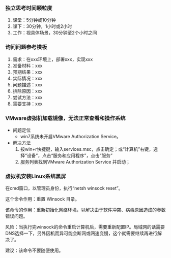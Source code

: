 ### 独立思考时间颗粒度 ###
1. 课堂：5分钟或10分钟
2. 课下：30分钟，1小时或2小时
3. 工作：视具体场景，30分钟至2个小时之间
### 询问问题参考模板 ###
1. 需求：在xxx环境上，部署xxx，实现xxx
2. 准备材料：xxx
3. 预期结果：xxx
4. 实际情况：xxx
5. 问题描述：xxx
6. 排除原因：xxx
7. 尝试方法：xxx
8. 需要支持：xxx
### VMware虚拟机加载镜像，无法正常查看和操作系统 ###
- 问题定位
	- win7系统未开启VMware Authorization Service。
- 解决方法
	1. 按win+r快捷键，输入services.msc，点击确定；或“计算机”右键，选择“设备”，点击“服务和应用程序”，点击“服务”
	2. 服务列表找到VMware Authorization Service 并启动；

### 虚拟机安装Linux系统黑屏 ###
在cmd窗口，以管理员身份，执行“netsh winsock reset”。

这个命令作用：重置 Winsock 目录。

该命令的作用：重新初始化网络环境，以解决由于软件冲突、病毒原因造成的参数错误问题。

风险：当执行完winsock的命令重启计算机后，需要重新配置IP。局域网的话需要DNS选择一下，另外因机而异可能会断网或网速变慢，这个就需要继续再进行解决了。

建议：该命令不要随便使用。
